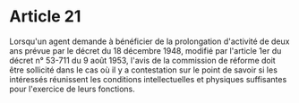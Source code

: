 # Article 21

Lorsqu'un agent demande à bénéficier de la prolongation d'activité de deux ans prévue par le décret du 18 décembre 1948, modifié par l'article 1er du décret n° 53-711 du 9 août 1953, l'avis de la commission de réforme doit être sollicité dans le cas où il y a contestation sur le point de savoir si les intéressés réunissent les conditions intellectuelles et physiques suffisantes pour l'exercice de leurs fonctions.
